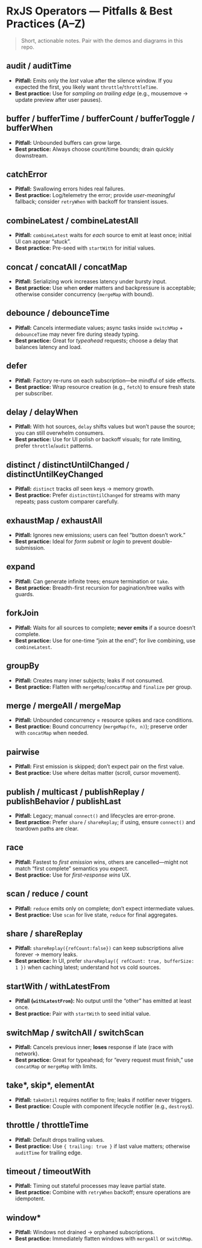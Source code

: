 # RxJS Operators — Pitfalls & Best Practices (A–Z)

> Short, actionable notes. Pair with the demos and diagrams in this repo.

## audit / auditTime
- **Pitfall:** Emits only the *last* value after the silence window. If you expected the first, you likely want `throttle`/`throttleTime`.
- **Best practice:** Use for *sampling on trailing edge* (e.g., mousemove → update preview after user pauses).

## buffer / bufferTime / bufferCount / bufferToggle / bufferWhen
- **Pitfall:** Unbounded buffers can grow large.
- **Best practice:** Always choose count/time bounds; drain quickly downstream.

## catchError
- **Pitfall:** Swallowing errors hides real failures.
- **Best practice:** Log/telemetry the error; provide *user-meaningful* fallback; consider `retryWhen` with backoff for transient issues.

## combineLatest / combineLatestAll
- **Pitfall:** `combineLatest` waits for *each* source to emit at least once; initial UI can appear “stuck”.
- **Best practice:** Pre-seed with `startWith` for initial values.

## concat / concatAll / concatMap
- **Pitfall:** Serializing work increases latency under bursty input.
- **Best practice:** Use when **order** matters and backpressure is acceptable; otherwise consider concurrency (`mergeMap` with bound).

## debounce / debounceTime
- **Pitfall:** Cancels intermediate values; async tasks inside `switchMap` + `debounceTime` may never fire during steady typing.
- **Best practice:** Great for *typeahead* requests; choose a delay that balances latency and load.

## defer
- **Pitfall:** Factory re-runs on each subscription—be mindful of side effects.
- **Best practice:** Wrap resource creation (e.g., `fetch`) to ensure fresh state per subscriber.

## delay / delayWhen
- **Pitfall:** With hot sources, `delay` shifts values but won’t pause the source; you can still overwhelm consumers.
- **Best practice:** Use for UI polish or backoff visuals; for rate limiting, prefer `throttle`/`audit` patterns.

## distinct / distinctUntilChanged / distinctUntilKeyChanged
- **Pitfall:** `distinct` tracks *all* seen keys → memory growth.
- **Best practice:** Prefer `distinctUntilChanged` for streams with many repeats; pass custom comparer carefully.

## exhaustMap / exhaustAll
- **Pitfall:** Ignores new emissions; users can feel “button doesn’t work.”
- **Best practice:** Ideal for *form submit* or *login* to prevent double-submission.

## expand
- **Pitfall:** Can generate infinite trees; ensure termination or `take`.
- **Best practice:** Breadth-first recursion for pagination/tree walks with guards.

## forkJoin
- **Pitfall:** Waits for all sources to complete; **never emits** if a source doesn’t complete.
- **Best practice:** Use for one-time “join at the end”; for live combining, use `combineLatest`.

## groupBy
- **Pitfall:** Creates many inner subjects; leaks if not consumed.
- **Best practice:** Flatten with `mergeMap`/`concatMap` and `finalize` per group.

## merge / mergeAll / mergeMap
- **Pitfall:** Unbounded concurrency = resource spikes and race conditions.
- **Best practice:** Bound concurrency (`mergeMap(fn, n)`); preserve order with `concatMap` when needed.

## pairwise
- **Pitfall:** First emission is skipped; don’t expect pair on the first value.
- **Best practice:** Use where deltas matter (scroll, cursor movement).

## publish / multicast / publishReplay / publishBehavior / publishLast
- **Pitfall:** Legacy; manual `connect()` and lifecycles are error-prone.
- **Best practice:** Prefer `share` / `shareReplay`; if using, ensure `connect()` and teardown paths are clear.

## race
- **Pitfall:** Fastest to *first emission* wins, others are cancelled—might not match “first complete” semantics you expect.
- **Best practice:** Use for *first-response wins* UX.

## scan / reduce / count
- **Pitfall:** `reduce` emits only on complete; don’t expect intermediate values.
- **Best practice:** Use `scan` for live state, `reduce` for final aggregates.

## share / shareReplay
- **Pitfall:** `shareReplay({refCount:false})` can keep subscriptions alive forever → memory leaks.
- **Best practice:** In UI, prefer `shareReplay({ refCount: true, bufferSize: 1 })` when caching latest; understand hot vs cold sources.

## startWith / withLatestFrom
- **Pitfall (`withLatestFrom`):** No output until the “other” has emitted at least once.
- **Best practice:** Pair with `startWith` to seed initial value.

## switchMap / switchAll / switchScan
- **Pitfall:** Cancels previous inner; **loses** response if late (race with network).
- **Best practice:** Great for typeahead; for “every request must finish,” use `concatMap` or `mergeMap` with limits.

## take*, skip*, elementAt
- **Pitfall:** `takeUntil` requires notifier to fire; leaks if notifier never triggers.
- **Best practice:** Couple with component lifecycle notifier (e.g., `destroy$`).

## throttle / throttleTime
- **Pitfall:** Default drops trailing values.
- **Best practice:** Use `{ trailing: true }` if last value matters; otherwise `auditTime` for trailing edge.

## timeout / timeoutWith
- **Pitfall:** Timing out stateful processes may leave partial state.
- **Best practice:** Combine with `retryWhen` backoff; ensure operations are idempotent.

## window*
- **Pitfall:** Windows not drained → orphaned subscriptions.
- **Best practice:** Immediately flatten windows with `mergeAll` or `switchMap`.
